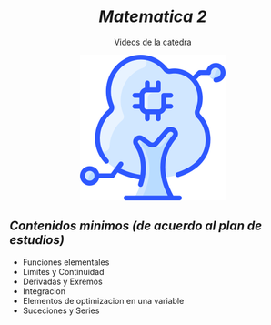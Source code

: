 _<h1 align="center">Matematica 2</h1>_
<div align="center">
  <a href="https://www.youtube.com/@matematica2informatica582"><p>Videos de la catedra</p></a>
  <img src="https://github.com/DerDAVO/DerDAVO/blob/main/media/tree-256.png">
</div>

_<h2>Contenidos minimos (de acuerdo al plan de estudios)</h2>_
<ul>
  <li>Funciones elementales</li>
  <li>Limites y Continuidad</li>
  <li>Derivadas y Exremos</li>
  <li>Integracion</li>
  <li>Elementos de optimizacion en una variable</li>
  <li>Suceciones y Series</li>
</ul>
